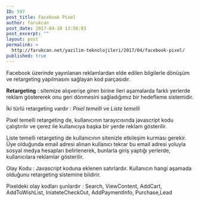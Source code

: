 ```yaml
---
ID: 597
post_title: Facebook Pixel
author: farukcan
post_date: 2017-04-10 13:56:03
post_excerpt: ""
layout: post
permalink: >
  http://farukcan.net/yazilim-teknolojileri/2017/04/facebook-pixel/
published: true
---
```

Facebook üzerinde yayınlanan reklamlardan elde edilen bilgilerle dönüşüm ve retargeting yapılmasını sağlayan kod parçasıdır.

<strong>Retargeting</strong> : sitemize alışverişe giren birine ileri aşamalarda farklı yerlerde reklam göstererek onu geri dönmesini sağladığımız bir hedefleme sistemidir.

İki türlü retargeting vardır : <em>Pixel temelli</em> ve <em>Liste temelli</em>

Pixel temelli retargeting de, kullanıcının tarayıcısında javascript kodu çalıştırılır ve çerez ile kullanıcıya başka bir yerde reklam gösterilir.

Liste temelli retargeting de kullanıcının sitenizle etkileşim kurması gerekir. Üye olduğunda email adresi alınan kullanıcı tekrar bu email adresi yoluyla sosyal medya hesapları belirlenerek, bunlarla giriş yaptığı yerlerde, kullanıcılara reklamlar gösterilir.

Olay Kodu : Javascript koduna eklenen satırlardır. Kullanıcın hangi aşamada olduğunu retargeting sistemine bildirir.

Pixeldeki olay kodları şunlardır : Search, ViewContent, AddCart, AddToWishList, IniateteCheckOut, AddPaymentInfo, Purchase,Lead